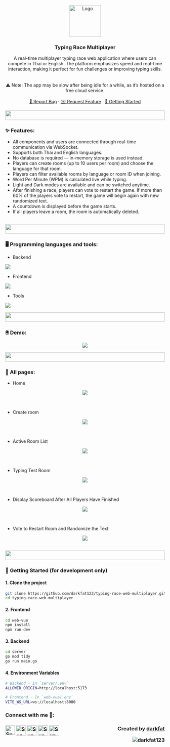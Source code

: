 <!-- PROJECT LOGO -->
<div align="center">
  <a href="https://github.com/github_username/repo_name">
    <img src="https://media4.giphy.com/media/v1.Y2lkPTc5MGI3NjExYnBpNWtwNGpxOXZwODVqZnc3cDE2Nm1ycHBiaThkeHRkYXZqZDA5eCZlcD12MV9pbnRlcm5hbF9naWZfYnlfaWQmY3Q9cw/zOx4kKZLsfuqShoh2t/giphy.gif" alt="Logo" height="100">
  </a>

<h3 align="center">Typing Race Multiplayer</h3>

  <p align="center">
    A real-time multiplayer typing race web application where users can compete in Thai or English. The platform emphasizes speed and real-time interaction, making it perfect for fun challenges or improving typing skills. <br> <br> <br>⚠️ Note: The app may be slow after being idle for a while, as it’s hosted on a free cloud service.
    <br />
    <br />
    <a href="https://github.com/darkfat123/typing-race-web-multiplayer/issues">🚨 Report Bug</a>
    ·
    <a href="https://github.com/darkfat123/typing-race-web-multiplayer/issues">✉️ Request Feature</a>
    .
    <a href="https://github.com/darkfat123/typing-race-web-multiplayer?tab=readme-ov-file#-getting-started-for-development-only">🚀 Getting Started</a>
  </p>
</div>
<img src="https://i.imgur.com/dBaSKWF.gif" height="30" width="100%">

<h3 align="left">✨ Features:</h3>

  * All components and users are connected through real-time communication via WebSocket.
  * Supports both Thai and English languages.
  * No database is required — in-memory storage is used instead.
  * Players can create rooms (up to 10 users per room) and choose the language for that room.
  * Players can filter available rooms by language or room ID when joining.
  * Word Per Minute (WPM) is calculated live while typing.
  * Light and Dark modes are available and can be switched anytime.
  * After finishing a race, players can vote to restart the game. If more than 60% of the players vote to restart, the game will begin again with new randomized text.
  * A countdown is displayed before the game starts.
  * If all players leave a room, the room is automatically deleted.

</br>
<img src="https://i.imgur.com/dBaSKWF.gif" height="30" width="100%">

<h3 align="left">🖥️ Programming languages and tools:</h3>

- Backend
<p align="left">
  <a href="https://skillicons.dev">
    <img src="https://skillicons.dev/icons?i=go" />
  </a>
</p>

- Frontend
<p align="left">
  <a href="https://skillicons.dev">
    <img src="https://skillicons.dev/icons?i=vue,js,npm" />
  </a>
</p>

- Tools
<p align="left">
  <a href="https://skillicons.dev">
    <img src="https://skillicons.dev/icons?i=git,github,vscode,docker" />
  </a>
</p>

<img src="https://i.imgur.com/dBaSKWF.gif" height="30" width="100%">

<h3 align="left">🖲️ Demo:</h3>
<p align="center">
  <img src="https://github.com/user-attachments/assets/dfefdc27-a388-4e44-ba88-c4f4bfdaf79d" />
</p>
<img src="https://i.imgur.com/dBaSKWF.gif" height="30" width="100%">
<h3 align="left"> 📃 All pages:</h3>

- Home
<p align="center">
  <img src="https://github.com/user-attachments/assets/b8e7ed18-7dc4-4d8a-94f8-cc61fc6921b3" />
</p>
<br>

- Create room
<p align="center">
  <img src="https://github.com/user-attachments/assets/7382f643-0be5-4397-92b1-3bc75060d1ca" />
</p>
<br>

- Active Room List
<p align="center">
  <img src="https://github.com/user-attachments/assets/5b01d09b-b547-4b49-9bb1-a31b3a8e0aab" />
</p>
<br>

- Typing Test Room
<p align="center">
  <img src="https://github.com/user-attachments/assets/5cea22fd-651e-497b-bf79-1dd9be23b900" />
</p>
<br>

- Display Scoreboard After All Players Have Finished
<p align="center">
  <img src="https://github.com/user-attachments/assets/3879cf79-c412-421f-b5d1-e76fc94102e3" />
</p>
<br>

- Vote to Restart Room and Randomize the Text
<p align="center">
  <img src="https://github.com/user-attachments/assets/ea075f64-848b-4604-8b87-d5597ee9b4db" />
</p>

</br>


<img src="https://i.imgur.com/dBaSKWF.gif" height="30" width="100%">

### 🚀 Getting Started (for development only)

#### 1. Clone the project
```bash
git clone https://github.com/darkfat123/typing-race-web-multiplayer.git
cd typing-race-web-multiplayer
```
#### 2. Frontend
```bash
cd web-vue
npm install
npm run dev
```

#### 3. Backend
```bash
cd server
go mod tidy
go run main.go
```

#### 4. Environment Variables
```bash
# Backend - In `server/.env`
ALLOWED_ORIGIN=http://localhost:5173

# Frontend - In `web-vue/.env`
VITE_WS_URL=ws://localhost:8080
```



<h3> Connect with me 🎊: <h3>
  <a href="https://www.linkedin.com/in/supakorn-yookack-39a730289/">
   <img align="left" alt="Supakorn Yookack | Linkedin" width="30px" src="https://www.vectorlogo.zone/logos/linkedin/linkedin-icon.svg" />
  </a>
  <a href="mailto:supakorn.yookack@gmail.com">
    <img align="left" alt="Supakorn Yookack | Gmail" width="32px" src="https://www.vectorlogo.zone/logos/gmail/gmail-icon.svg" />
  </a>
  <a href="https://medium.com/@yookack_s">
    <img align="left" alt="Supakorn Yookack | Medium" width="32px" src="https://www.vectorlogo.zone/logos/medium/medium-tile.svg" />
  </a>
   <a href="https://www.facebook.com/supakorn.yookaek/">
    <img align="left" alt="Supakorn Yookack | Facebook" width="32px" src="https://www.vectorlogo.zone/logos/facebook/facebook-tile.svg" />
  </a>
   <a href="https://github.com/darkfat123">
    <img align="left" alt="Supakorn Yookack | Github" width="32px" src="https://www.vectorlogo.zone/logos/github/github-tile.svg" />
  </a>
    <p align="right" > Created by <a href="https://github.com/darkfat123">darkfat</a></p> <p align="right" > <img src="https://komarev.com/ghpvc/?username=darkfat123&label=Profile%20views&color=0e75b6&style=flat" alt="darkfat123" /> </p>
